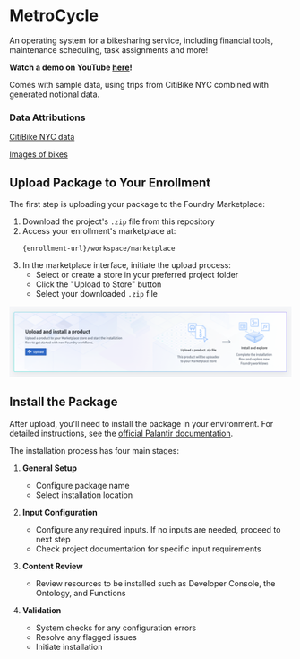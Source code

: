# MetroCycle

An operating system for a bikesharing service, including financial tools, maintenance scheduling, task assignments and more!

**Watch a demo on YouTube [here](https://www.youtube.com/watch?v=jrdtsxb3HEE)!**

Comes with sample data, using trips from CitiBike NYC combined with generated notional data.

### Data Attributions

[CitiBike NYC data](https://citibikenyc.com/system-data)

[Images of bikes](https://www.kaggle.com/datasets/dataclusterlabs/bicycle-image-dataset-vehicle-dataset)

## Upload Package to Your Enrollment

The first step is uploading your package to the Foundry Marketplace:

1. Download the project's `.zip` file from this repository
2. Access your enrollment's marketplace at:
   ```
   {enrollment-url}/workspace/marketplace
   ```
3. In the marketplace interface, initiate the upload process:
   - Select or create a store in your preferred project folder
   - Click the "Upload to Store" button
   - Select your downloaded `.zip` file

![Marketplace Interface](./../_static/upload_product_banner.png)

## Install the Package

After upload, you'll need to install the package in your environment. For detailed instructions, see the [official Palantir documentation](https://www.palantir.com/docs/foundry/marketplace/install-product).

The installation process has four main stages:

1. **General Setup**
   - Configure package name
   - Select installation location

2. **Input Configuration**
   - Configure any required inputs. If no inputs are needed, proceed to next step
   - Check project documentation for specific input requirements

3. **Content Review**
   - Review resources to be installed such as Developer Console, the Ontology, and Functions

4. **Validation**
   - System checks for any configuration errors
   - Resolve any flagged issues
   - Initiate installation